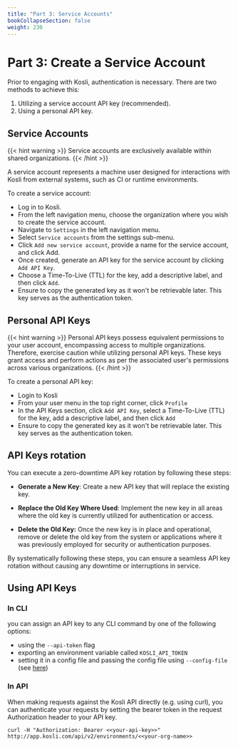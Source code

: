 ```yaml
---
title: "Part 3: Service Accounts"
bookCollapseSection: false
weight: 230
---
```

# Part 3: Create a Service Account

Prior to engaging with Kosli, authentication is necessary. There are two methods to achieve this:

1. Utilizing a service account API key (recommended).
2. Using a personal API key.

## Service Accounts

{{< hint warning >}}
Service accounts are exclusively available within shared organizations.
{{< /hint >}}

A service account represents a machine user designed for interactions with Kosli from external systems, such as CI or runtime environments.

To create a service account:

- Log in to Kosli.
- From the left navigation menu, choose the organization where you wish to create the service account.
- Navigate to `Settings` in the left navigation menu.
- Select `Service accounts` from the settings sub-menu.
- Click `Add new service account`, provide a name for the service account, and click Add.
- Once created, generate an API key for the service account by clicking `Add API Key`.
- Choose a Time-To-Live (TTL) for the key, add a descriptive label, and then click `Add`.
- Ensure to copy the generated key as it won't be retrievable later. This key serves as the authentication token.


## Personal API Keys

{{< hint warning >}}
Personal API keys possess equivalent permissions to your user account, encompassing access to multiple organizations. Therefore, exercise caution while utilizing personal API keys. These keys grant access and perform actions as per the associated user's permissions across various organizations.
{{< /hint >}}

To create a personal API key:
- Login to Kosli 
- From your user menu in the top right corner, click `Profile`
- In the API Keys section, click `Add API Key`, select a Time-To-Live (TTL) for the key, add a descriptive label, and then click `Add`
- Ensure to copy the generated key as it won't be retrievable later. This key serves as the authentication token.


## API Keys rotation

You can execute a zero-downtime API key rotation by following these steps:

- **Generate a New Key**: 
Create a new API key that will replace the existing key.

- **Replace the Old Key Where Used**: 
Implement the new key in all areas where the old key is currently utilized for authentication or access.

- **Delete the Old Key:**
Once the new key is in place and operational, remove or delete the old key from the system or applications where it was previously employed for security or authentication purposes.

By systematically following these steps, you can ensure a seamless API key rotation without causing any downtime or interruptions in service.


## Using API Keys

### In CLI

you can assign an API key to any CLI command by one of the following options:
- using the `--api-token` flag
- exporting an environment variable called `KOSLI_API_TOKEN`
- setting it in a config file and passing the config file using `--config-file` (see [here](/getting_started/install#assigning-flags-via-config-files))

### In API

When making requests against the Kosli API directly (e.g. using curl), you can authenticate your requests by setting the bearer token in the request Authorization header to your API key.

```shell
curl -H "Authorization: Bearer <<your-api-key>>" http://app.kosli.com/api/v2/environments/<<your-org-name>>
```